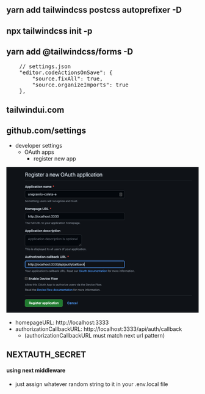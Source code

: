 ## yarn add tailwindcss postcss autoprefixer -D

## npx tailwindcss init -p

## yarn add @tailwindcss/forms -D

<pre>
    // settings.json
	"editor.codeActionsOnSave": {
		"source.fixAll": true,
		"source.organizeImports": true
	},
</pre>

## tailwindui.com

## github.com/settings

-   developer settings
    -   OAuth apps
        -   register new app

<img src="./public/github-oauth.png" />

-   homepageURL: http://localhost:3333
-   authorizationCallbackURL: http://localhost:3333/api/auth/callback
    -   (authorizationCallbackURL must match next url pattern)

## NEXTAUTH_SECRET

#### using next middleware

-   just assign whatever random string to it in your .env.local file
